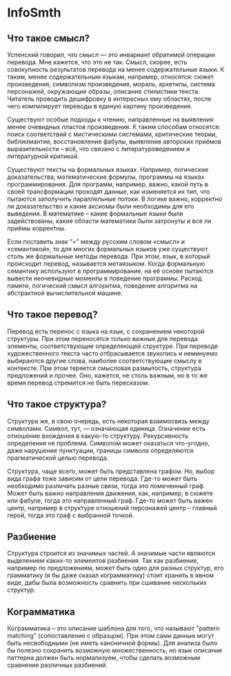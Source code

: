 # InfoSmth

## Что такое смысл?
Успенский говорил, что смысл — это инвариант обратимой операции перевода. Мне кажется, что это не так. Смысл, скорее, есть совокупность результатов перевода на менее содержательные языки. К таким, менее содержательным языкам, например, относятся: сюжет произведения, символизм произведения, мораль, архетипы, система персонажей, окружающие образы, описание стилистики текста. Читатель проводить дешифровку в интересных ему областях, после чего компилирует переводы в единую картину произведения. 

Существуют особые подходы к чтению, направленные на выявления менее очевидных пластов произведения. К таким способам относятся: поиск соответствий с мистическими системами, критические теории, библиомантия, восстановление фабулы, выявление авторских приёмов выразительности – всё, что связано с литературоведением и литературной критикой.

Существуют тексты на формальных языках. Например, логические доказательства, математические формулы, программы на языках программирования. Для программ, например, важно, какой путь в своей трансформации проходят данные, как изменяется их тип, что пытаются заполучить параллельные потоки. В логике важно, корректно ли доказательство и какие аксиомы были необходимы для его выведения. В математике – какие формальные языки были задействованы, какие области математики были затронуты и все ли приёмы корректны.  

Если поставить знак “=” между русским словом «смысл» и «семантикой», то для многих формальных языков уже существуют столь же формальные методы перевода. При этом, язык, в который происходит перевод, называется метаязыком. Когда формальную семантику используют в программирование, на её основе пытаются вывести неочевидные моменты в поведение программы. Расход памяти, логический смысл алгоритма, поведение алгоритма на абстрактной вычислительной машине.

## Что такое перевод?
Перевод есть перенос с языка на язык, с сохранением некоторой структуры. При этом переносятся только важные для перевода элементы, соответствующие определяющей структуре. При переводе художественного текста часто отбрасывается звукопись и неминуемо выбираются другие слова, наиболее соответствующие смыслу в контексте. При этом теряется смысловая размытость, структура предложений и прочее. Оно, кажется, не столь важным, но в то же время перевод стремится не быть пересказом. 

## Что такое структура?
Структура же, в свою очередь, есть некоторая взаимосвязь между символами. Символ, тут, — означающая единица. Означение есть отношение вхождения в какую-то структуру. Рекурсивность определения не проблема. Символом может оказаться что-угодно, даже нарушение пунктуации, границы символа определяются прагматической целью перевода. 

Структура, чаще всего, может быть представлена графом. Но, выбор вида графа тоже зависим от цели перевода. Где-то может быть необходимо различать разные связи, тогда это помеченный граф. Может быть важно направления движения, как, например, в сюжете или фабуле, тогда это направленный граф. Где-то может быть важен центр, например в структуре отношений персонажей центр – главный герой, тогда это граф с выбранной точкой. 

## Разбиение
Структура строится из значимых частей. А значимые части являются выделением каких-то элементов разбиения. Так как разбиение, например по предложениям, может быть одно для разных структур, его грамматику (я бы даже сказал кограмматику) стоит хранить в явном виде, дабы была возможность сравнить при сшивание нескольких структур. 

## Кограмматика
Кограмматика – это описание шаблона для того, что называют "pattern matching" (сопоставление с образцом). При этом сами данные могут быть несвободными (не иметь каноничной формы). Для анализа было бы полезно сохранить возможную множественность, но язык описания паттерна должен быть нормализуем, чтобы сделать возможным сравнение различных разбиений. 
